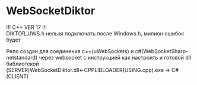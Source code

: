 # WebSocketDiktor
!!! C++ VER 17 !!!<br>
DIKTOR_UWS.h нельзя подключать после Windows.h, милион ошибок будет<br>

Репо создан для соединения c++(uWebSockets) и c#(WebSocketSharp-netstandard) через websocket c инструкцией как настроить и готовой dll библиотекой<br>
(SERVER)WebSocketDiktor.dll<-CPPLIBLOADER(USING.cpp).exe => C# (CLIENT)
